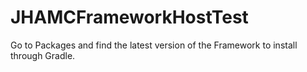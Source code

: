 # JHAMCFrameworkHostTest

Go to Packages and find the latest version of the Framework to install through Gradle.
